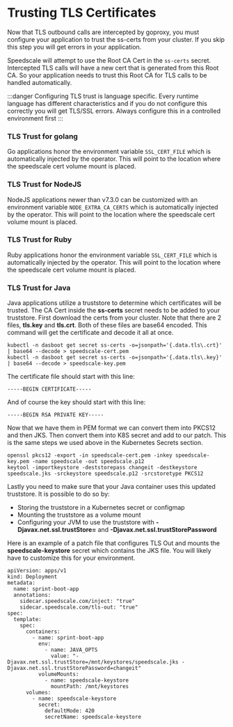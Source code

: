 
# Trusting TLS Certificates

Now that TLS outbound calls are intercepted by goproxy, you must configure
your application to trust the ss-certs from your cluster. If you skip this
step you will get errors in your application.

Speedscale will attempt to use the Root CA Cert in the `ss-certs` secret. Intercepted TLS calls will have a new cert that is generated from this Root CA. So your application needs to trust this Root CA for TLS calls to be handled automatically.

:::danger
Configuring TLS trust is language specific. Every runtime language has different characteristics and if you do not configure this correctly you will get TLS/SSL errors. Always configure this in a controlled environment first
:::

### TLS Trust for golang

Go applications honor the environment variable `SSL_CERT_FILE` which is automatically injected by the operator. This will point to the location where the speedscale cert volume mount is placed.

### TLS Trust for NodeJS

NodeJS applications newer than v7.3.0 can be customized with an environment variable `NODE_EXTRA_CA_CERTS` which is automatically injected by the operator. This will point to the location where the speedscale cert volume mount is placed.

### TLS Trust for Ruby

Ruby applications honor the environment variable `SSL_CERT_FILE` which is automatically injected by the operator. This will point to the location where the speedscale cert volume mount is placed.

### TLS Trust for Java

Java applications utilize a truststore to determine which certificates will be trusted. The CA Cert inside the **ss-certs** secret needs to be added to your truststore. First download the certs from your cluster. Note that there are 2 files, **tls.key** and **tls.crt**. Both of these files are base64 encoded. This command will get the certificate and decode it all at once.

```
kubectl -n dasboot get secret ss-certs -o=jsonpath='{.data.tls\.crt}' | base64 --decode > speedscale-cert.pem
kubectl -n dasboot get secret ss-certs -o=jsonpath='{.data.tls\.key}' | base64 --decode > speedscale-key.pem
```

The certificate file should start with this line:

```
-----BEGIN CERTIFICATE-----
```

And of course the key should start with this line:

```
-----BEGIN RSA PRIVATE KEY-----
```

Now that we have them in PEM format we can convert them into PKCS12 and then JKS. Then convert them into K8S secret and add to our patch. This is the same steps we used above in the Kubernetes Secrets section.

```
openssl pkcs12 -export -in speedscale-cert.pem -inkey speedscale-key.pem -name speedscale -out speedscale.p12
keytool -importkeystore -deststorepass changeit -destkeystore speedscale.jks -srckeystore speedscale.p12 -srcstoretype PKCS12
```

Lastly you need to make sure that your Java container uses this updated truststore. It is possible to do so by:

* Storing the truststore in a Kubernetes secret or configmap
* Mounting the truststore as a volume mount
* Configuring your JVM to use the truststore with **-Djavax.net.ssl.trustStore=** and **-Djavax.net.ssl.trustStorePassword**

Here is an example of a patch file that configures TLS Out and mounts the **speedscale-keystore** secret which contains the JKS file. You will likely have to customize this for your environment.

```
apiVersion: apps/v1
kind: Deployment
metadata:
  name: sprint-boot-app
  annotations:
    sidecar.speedscale.com/inject: "true"
    sidecar.speedscale.com/tls-out: "true"
spec:
  template:
    spec:
      containers:
        - name: sprint-boot-app
          env:
            - name: JAVA_OPTS
              value: "-Djavax.net.ssl.trustStore=/mnt/keystores/speedscale.jks -Djavax.net.ssl.trustStorePassword=changeit"
          volumeMounts:
            - name: speedscale-keystore
              mountPath: /mnt/keystores
      volumes:
        - name: speedscale-keystore
          secret:
            defaultMode: 420
            secretName: speedscale-keystore
```
